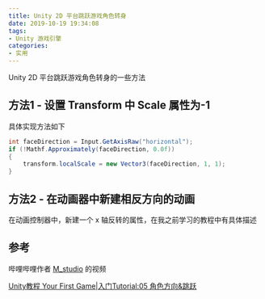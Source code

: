 ```yaml
---
title: Unity 2D 平台跳跃游戏角色转身
date: 2019-10-19 19:34:08
tags:
- Unity 游戏引擎
categories:
- 实用
---
```


Unity 2D 平台跳跃游戏角色转身的一些方法
<!--more-->

## 方法1 - 设置 Transform 中 Scale 属性为-1

具体实现方法如下

```csharp
int faceDirection = Input.GetAxisRaw("horizontal");
if (!Mathf.Approximately(faceDirection, 0.0f))
{
    transform.localScale = new Vector3(faceDirection, 1, 1);
}
```

## 方法2 - 在动画器中新建相反方向的动画

在动画控制器中，新建一个 x 轴反转的属性，在我之前学习的教程中有具体描述

## 参考

哔哩哔哩作者 [M_studio](https://space.bilibili.com/370283072/) 的视频

[Unity教程 Your First Game|入门Tutorial:05 角色方向&跳跃](https://www.bilibili.com/video/BV154411f7Pa)
